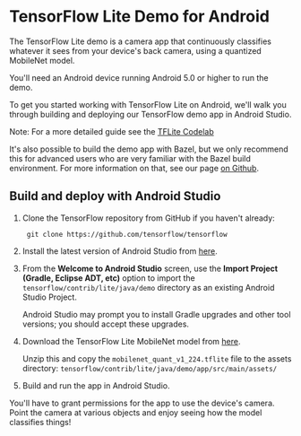 # TensorFlow Lite Demo for Android

The TensorFlow Lite demo is a camera app that continuously classifies whatever
it sees from your device's back camera, using a quantized MobileNet model.

You'll need an Android device running Android 5.0 or higher to run the demo.

To get you started working with TensorFlow Lite on Android, we'll walk you
through building and deploying our TensorFlow demo app in Android Studio.

Note: For a more detailed guide see the
[TFLite Codelab](https://codelabs.developers.google.com/codelabs/tensorflow-for-poets-2-tflite/index.html#0)

It's also possible to build the demo app with Bazel, but we only recommend
this for advanced users who are very familiar with the Bazel build
environment. For more information on that, see our page [on Github](https://github.com/tensorflow/tensorflow/tree/master/tensorflow/contrib/lite#building-tensorflow-lite-and-the-demo-app-from-source).

## Build and deploy with Android Studio

1. Clone the TensorFlow repository from GitHub if you haven't already:

        git clone https://github.com/tensorflow/tensorflow

2. Install the latest version of Android Studio from [here](https://developer.android.com/studio/index.html).

3. From the **Welcome to Android Studio** screen, use the **Import Project
   (Gradle, Eclipse ADT, etc)** option to import the
   `tensorflow/contrib/lite/java/demo` directory as an existing Android Studio
   Project.

    Android Studio may prompt you to install Gradle upgrades and other tool
    versions; you should accept these upgrades.

4. Download the TensorFlow Lite MobileNet model from [here](https://storage.googleapis.com/download.tensorflow.org/models/tflite/mobilenet_v1_224_android_quant_2017_11_08.zip).

    Unzip this and copy the `mobilenet_quant_v1_224.tflite` file to the assets
    directory: `tensorflow/contrib/lite/java/demo/app/src/main/assets/`

5. Build and run the app in Android Studio.

You'll have to grant permissions for the app to use the device's camera. Point
the camera at various objects and enjoy seeing how the model classifies things!
